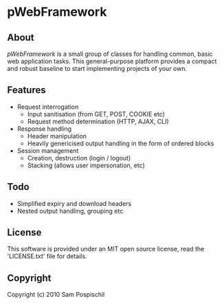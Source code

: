 pWebFramework
=============


About
-----
*pWebFramework* is a small group of classes for handling common, basic web application tasks. This general-purpose platform provides a compact and robust baseline to start implementing projects of your own.


Features
--------
- Request interrogation
    - Input sanitisation (from GET, POST, COOKIE etc)
    - Request method determination (HTTP, AJAX, CLI)
- Response handling
    - Header manipulation
    - Heavily genericised output handling in the form of ordered blocks
- Session management
    - Creation, destruction (login / logout)
    - Stacking (allows user impersonation, etc)


Todo
----
- Simplified expiry and download headers
- Nested output handling, grouping etc


License
-------
This software is provided under an MIT open source license, read the 'LICENSE.txt' file for details.


Copyright
---------
Copyright (c) 2010 Sam Pospischil <pospi at spadgos dot com>

